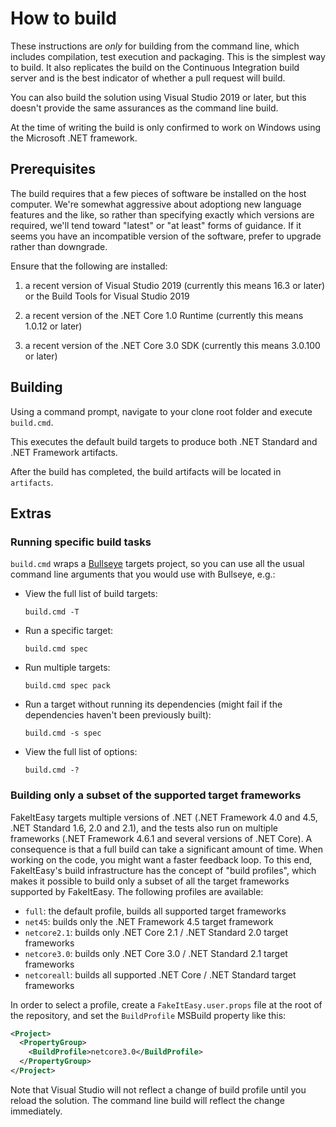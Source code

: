# How to build

These instructions are *only* for building from the command line, which includes compilation, test execution and packaging. This is the simplest way to build.
It also replicates the build on the Continuous Integration build server and is the best indicator of whether a pull request will build.

You can also build the solution using Visual Studio 2019 or later, but this doesn't provide the same assurances as the command line build.

At the time of writing the build is only confirmed to work on Windows using the Microsoft .NET framework.

## Prerequisites

The build requires that a few pieces of software be installed on the host computer. We're somewhat aggressive about adoptiong new language features and the like, so rather than specifying exactly which versions are required, we'll tend toward
"latest" or "at least" forms of guidance. If it seems you have an incompatible version of the software, prefer to upgrade rather than downgrade.

Ensure that the following are installed:

1. a recent version of Visual Studio 2019 (currently this means 16.3 or later) or the Build Tools for Visual Studio 2019

1. a recent version of the .NET Core 1.0 Runtime (currently this means 1.0.12 or later)

1. a recent version of the .NET Core 3.0 SDK (currently this means 3.0.100 or later)

## Building

Using a command prompt, navigate to your clone root folder and execute `build.cmd`.

This executes the default build targets to produce both .NET Standard and .NET Framework artifacts.

After the build has completed, the build artifacts will be located in `artifacts`.

## Extras

### Running specific build tasks

`build.cmd` wraps a [Bullseye](https://github.com/adamralph/bullseye) targets project, so you can use all the usual command line arguments that you would use with Bullseye, e.g.:

* View the full list of build targets:

    `build.cmd -T`

* Run a specific target:

    `build.cmd spec`

* Run multiple targets:

    `build.cmd spec pack`

* Run a target without running its dependencies (might fail if the dependencies
  haven't been previously built):

    `build.cmd -s spec`

* View the full list of options:

    `build.cmd -?`

### Building only a subset of the supported target frameworks

FakeItEasy targets multiple versions of .NET (.NET Framework 4.0 and 4.5, .NET
Standard 1.6, 2.0 and 2.1), and the tests also run on multiple frameworks (.NET
Framework 4.6.1 and several versions of .NET Core). A consequence is that a full
build can take a significant amount of time. When working on the code, you might
want a faster feedback loop. To this end, FakeItEasy's build infrastructure has
the concept of "build profiles", which makes it possible to build only a subset
of all the target frameworks supported by FakeItEasy. The following profiles are
available:

* `full`: the default profile, builds all supported target frameworks
* `net45`: builds only the .NET Framework 4.5 target framework
* `netcore2.1`: builds only .NET Core 2.1 / .NET Standard 2.0 target frameworks
* `netcore3.0`: builds only .NET Core 3.0 / .NET Standard 2.1 target frameworks
* `netcoreall`: builds all supported .NET Core / .NET Standard target frameworks

In order to select a profile, create a `FakeItEasy.user.props` file at the root
of the repository, and set the `BuildProfile` MSBuild property like this:

```xml
<Project>
  <PropertyGroup>
    <BuildProfile>netcore3.0</BuildProfile>
  </PropertyGroup>
</Project>
```

Note that Visual Studio will not reflect a change of build profile until you
reload the solution. The command line build will reflect the change immediately.
